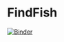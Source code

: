 # FindFish

[![Binder](https://mybinder.org/badge_logo.svg)](https://hub.gke.mybinder.org/user/andrewn2000-findfish-rtfim94r/voila/render/Fish_classifier.ipynb)
